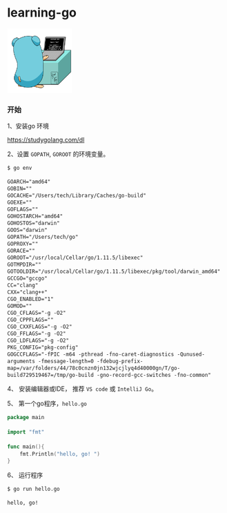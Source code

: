 # learning-go


<img src="./logo.gif"  height="150">


### 开始

1、安装go 环境

https://studygolang.com/dl

2、设置 ```GOPATH```, ```GOROOT``` 的环境变量。

```shell
$ go env

GOARCH="amd64"
GOBIN=""
GOCACHE="/Users/tech/Library/Caches/go-build"
GOEXE=""
GOFLAGS=""
GOHOSTARCH="amd64"
GOHOSTOS="darwin"
GOOS="darwin"
GOPATH="/Users/tech/go"
GOPROXY=""
GORACE=""
GOROOT="/usr/local/Cellar/go/1.11.5/libexec"
GOTMPDIR=""
GOTOOLDIR="/usr/local/Cellar/go/1.11.5/libexec/pkg/tool/darwin_amd64"
GCCGO="gccgo"
CC="clang"
CXX="clang++"
CGO_ENABLED="1"
GOMOD=""
CGO_CFLAGS="-g -O2"
CGO_CPPFLAGS=""
CGO_CXXFLAGS="-g -O2"
CGO_FFLAGS="-g -O2"
CGO_LDFLAGS="-g -O2"
PKG_CONFIG="pkg-config"
GOGCCFLAGS="-fPIC -m64 -pthread -fno-caret-diagnostics -Qunused-arguments -fmessage-length=0 -fdebug-prefix-map=/var/folders/44/78c0cnzn0jn132wjcjlyq4d40000gn/T/go-build729519467=/tmp/go-build -gno-record-gcc-switches -fno-common"

```

4、 安装编辑器或IDE， 推荐 ```VS code``` 或 ```IntelliJ Go```。

5、 第一个go程序，```hello.go```

```go
package main

import "fmt"

func main(){
    fmt.Println("hello, go! ")
}
```

6、 运行程序

```shell
$ go run hello.go

hello, go!
```